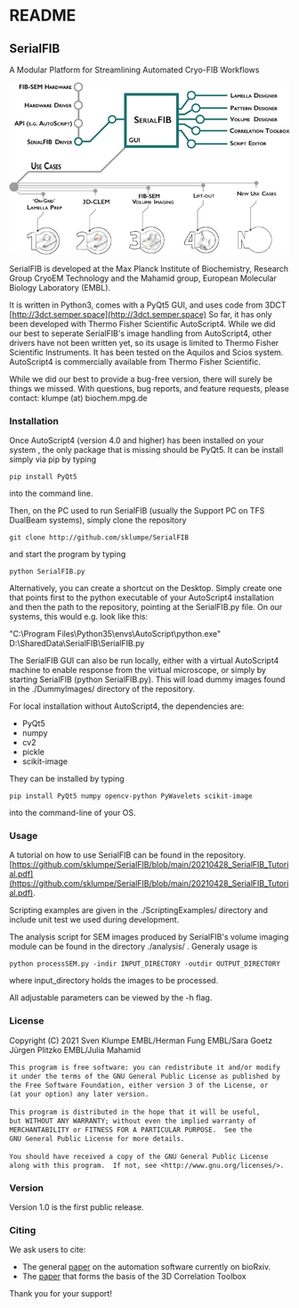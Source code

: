 # README #

## SerialFIB ##

A Modular Platform for Streamlining Automated Cryo-FIB Workflows 

![Architecture Overview](DummyImages/SerialFIB.png)

SerialFIB is developed at the Max Planck Institute of Biochemistry, Research Group CryoEM Technology and the Mahamid group, European Molecular Biology Laboratory (EMBL). 

It is written in Python3, comes with a PyQt5 GUI, and uses code from 3DCT [http://3dct.semper.space](http://3dct.semper.space)
So far, it has only been developed with Thermo Fisher Scientific AutoScript4. While we did our best to seperate SerialFIB's image handling from AutoScript4, other drivers have not been written yet, so its usage is limited to Thermo Fisher Scientific Instruments. It has been tested on 
the Aquilos and Scios system. AutoScript4 is commercially available from Thermo Fisher Scientific. 


While we did our best to provide a bug-free version, there will surely be things we missed. With questions, bug reports, and feature requests, please contact: 
klumpe (at) biochem.mpg.de

### Installation ###
Once AutoScript4 (version 4.0 and higher) has been installed on your system , the only package that is missing should be PyQt5.
It can be install simply via pip by typing

    pip install PyQt5

into the command line. 

Then, on the PC used to run SerialFIB (usually the Support PC on TFS DualBeam systems), simply clone the repository 

    git clone http://github.com/sklumpe/SerialFIB

and start the program by typing

    python SerialFIB.py

Alternatively, you can create a shortcut on the Desktop. Simply create one that points first to the python executable of your AutoScript4 
installation and then the path to the repository, pointing at the SerialFIB.py file. On our systems, this would e.g. look like this: 

"C:\Program Files\Python35\envs\AutoScript\python.exe" D:\SharedData\SerialFIB\SerialFIB.py

The SerialFIB GUI can also be run locally, either with a virtual AutoScript4 machine to enable response from the virtual microscope, 
or simply by starting SerialFIB (python SerialFIB.py). This will load dummy images found in the ./DummyImages/ directory of the repository.

For local installation without AutoScript4, the dependencies are: 

+ PyQt5
+ numpy
+ cv2
+ pickle
+ scikit-image


They can be installed by typing

    pip install PyQt5 numpy opencv-python PyWavelets scikit-image 

into the command-line of your OS.

### Usage ###

A tutorial on how to use SerialFIB can be found in the repository. [https://github.com/sklumpe/SerialFIB/blob/main/20210428_SerialFIB_Tutorial.pdf](https://github.com/sklumpe/SerialFIB/blob/main/20210428_SerialFIB_Tutorial.pdf).

Scripting examples are given in the ./ScriptingExamples/ directory and include unit test we used during development. 


The analysis script for SEM images produced by SerialFIB's volume imaging module can be found in the directory ./analysis/ . Generaly usage is

    python processSEM.py -indir INPUT_DIRECTORY -outdir OUTPUT_DIRECTORY

where input_directory holds the images to be processed. 

All adjustable parameters can be viewed by the -h flag. 

### License ###

Copyright (C) 2021 Sven Klumpe EMBL/Herman Fung EMBL/Sara Goetz Jürgen Plitzko EMBL/Julia Mahamid

	This program is free software: you can redistribute it and/or modify
	it under the terms of the GNU General Public License as published by
	the Free Software Foundation, either version 3 of the License, or
	(at your option) any later version.

	This program is distributed in the hope that it will be useful,
	but WITHOUT ANY WARRANTY; without even the implied warranty of
	MERCHANTABILITY or FITNESS FOR A PARTICULAR PURPOSE.  See the
	GNU General Public License for more details.

	You should have received a copy of the GNU General Public License
	along with this program.  If not, see <http://www.gnu.org/licenses/>.


### Version ###

Version 1.0 is the first public release.


### Citing ###

We ask users to cite:

* The general [paper](http://www.biorxiv.org/content/10.1101/2021.05.19.444745v1) on the automation software currently on bioRxiv.
* The [paper](http://dx.doi.org/10.1016/j.bpj.2015.10.053) that forms the basis of the 3D Correlation Toolbox


Thank you for your support!
